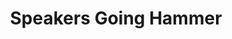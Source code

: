 ---
ee_id_show: '204'
site: '1'
type: '5'
title: Speakers Going Hammer
url: speakers-going-hammer
live_url:
year: '2011'
venue: Lisson Gallery
state_country: London
pitch: "​Not sure what to say about this one, except I had some yellow thing going
  on (no idea what that was about). I was also pretty proud of the Uggs sculpture
  here, <i>A Few Casuals, </i>and the humidifier filled with diet sprite, <i>Real
  Taste</i>. :)"
ps:
imgs: lisson-london-2011-10-install-10-database-KA.jpg,lisson-london-2011-10-install-9-database-KA.jpg,lisson-london-2011-10-install-6-database-KA.jpg,lisson-london-2011-10-install-3-database-KA.jpg
things: "[112] 2011-110 Photoshop CS - 2011-110-photoshop-cs-84-by-66-inches-300-dpi-rgb-square-pixels-default-gra,[114]
  2011-112 Photoshop CS - 2011-112-photoshop-cs-84-by-66-inches-300-dpi-rgb-square-pixels-default-gra,[116]
  2011-113 Photoshop CS - 2011-113-photoshop-cs-84-by-66-inches-300-dpi-rgb-square-pixels-default-gra,[121]
  2011-115 Self Playing Nintendo 64 NBA Courtside 2 - 2011-115-self-playing-nintendo-64-nba-courtside-2,[120]
  2011-114 A Few Casuals - 2011-114-a-few-casuals,[89] 2011-078 Since U Been Gone
  - 2011-078-since-u-been-gone,[104] 2011-079 Timeless Standards - 2011-079-timeless-standards,[105]
  2011-081 Timeless Standards - 2011-081-timeless-standards,[106] 2011-082 Timeless
  Standards - 2011-082-timeless-standards,[128] 2011-128 Three Palms - 2011-128-three-palms,[131]
  2011-129 Taurus - 2011-129-taurus,[124] 2011-118 Forward Attitudes - 2011-118-forward-attitudes,[122]
  2011-117 Real Taste - 2011-117-real-taste,[126] 2011-119 Regular Flex - 2011-119-regular-flex,[133]
  2011-140 Clinton - 2011-140-clinton,[103] 2011-010 Research in Motion (Kinetic Sculpture
  #6) - 2011-010-research-in-motion-kinetic-sculpture-6"
status:
layout: shows
---